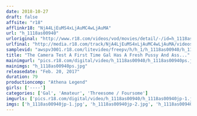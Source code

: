 ```yaml
---
date: 2018-10-27
draft: false
affsite: "r18"
afflinkr18: "NjA4LjEuMS4xLjAuMC4wLjAuMA"
url: "h_1118as00940"
urloriginal: "http://www.r18.com/videos/vod/movies/detail/-/id=h_1118as00940"
urlfinal: "http://media.r18.com/track/NjA4LjEuMS4xLjAuMC4wLjAuMA/videos/vod/movies/detail/-/id=h_1118as00940"
samplevid: "awspv3001.r18.com/litevideo/freepv/h/h_1/h_1118as00940/h_1118as00940_dmb_s.mp4"
title: "The Camera Test A First Time Gal Has A Fresh Pussy And Ass..."
mainimgurl: "pics.r18.com/digital/video/h_1118as00940/h_1118as00940ps.jpg"
mainimgs: "h_1118as00940ps.jpg"
releasedate: "Feb. 20, 2017"
duration: 79
productioncomp: "Athena Legend"
girls: ['----']
categories: ['Gal', 'Amateur', 'Threesome / Foursome']
imgurls: ['pics.r18.com/digital/video/h_1118as00940/h_1118as00940jp-1.jpg', 'pics.r18.com/digital/video/h_1118as00940/h_1118as00940jp-2.jpg', 'pics.r18.com/digital/video/h_1118as00940/h_1118as00940jp-3.jpg', 'pics.r18.com/digital/video/h_1118as00940/h_1118as00940jp-4.jpg', 'pics.r18.com/digital/video/h_1118as00940/h_1118as00940jp-5.jpg', 'pics.r18.com/digital/video/h_1118as00940/h_1118as00940jp-6.jpg', 'pics.r18.com/digital/video/h_1118as00940/h_1118as00940jp-7.jpg', 'pics.r18.com/digital/video/h_1118as00940/h_1118as00940jp-8.jpg', 'pics.r18.com/digital/video/h_1118as00940/h_1118as00940jp-9.jpg', 'pics.r18.com/digital/video/h_1118as00940/h_1118as00940jp-10.jpg', 'pics.r18.com/digital/video/h_1118as00940/h_1118as00940jp-11.jpg', 'pics.r18.com/digital/video/h_1118as00940/h_1118as00940jp-12.jpg', 'pics.r18.com/digital/video/h_1118as00940/h_1118as00940jp-13.jpg', 'pics.r18.com/digital/video/h_1118as00940/h_1118as00940jp-14.jpg', 'pics.r18.com/digital/video/h_1118as00940/h_1118as00940jp-15.jpg', 'pics.r18.com/digital/video/h_1118as00940/h_1118as00940jp-16.jpg', 'pics.r18.com/digital/video/h_1118as00940/h_1118as00940jp-17.jpg', 'pics.r18.com/digital/video/h_1118as00940/h_1118as00940jp-18.jpg', 'pics.r18.com/digital/video/h_1118as00940/h_1118as00940jp-19.jpg', 'pics.r18.com/digital/video/h_1118as00940/h_1118as00940jp-20.jpg']
imgs: ['h_1118as00940jp-1.jpg', 'h_1118as00940jp-2.jpg', 'h_1118as00940jp-3.jpg', 'h_1118as00940jp-4.jpg', 'h_1118as00940jp-5.jpg', 'h_1118as00940jp-6.jpg', 'h_1118as00940jp-7.jpg', 'h_1118as00940jp-8.jpg', 'h_1118as00940jp-9.jpg', 'h_1118as00940jp-10.jpg', 'h_1118as00940jp-11.jpg', 'h_1118as00940jp-12.jpg', 'h_1118as00940jp-13.jpg', 'h_1118as00940jp-14.jpg', 'h_1118as00940jp-15.jpg', 'h_1118as00940jp-16.jpg', 'h_1118as00940jp-17.jpg', 'h_1118as00940jp-18.jpg', 'h_1118as00940jp-19.jpg', 'h_1118as00940jp-20.jpg']
---
```

